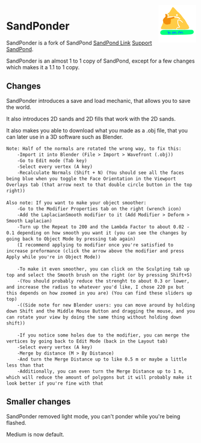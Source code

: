 <img align="right" height="100" src="Media/Images/favicon.png">

# SandPonder
SandPonder is a fork of SandPond [SandPond Link](https://github.com/TodePond/SandPond) [Support SandPond](https://patreon.com/TodePond).<br>

SandPonder is an almost 1 to 1 copy of SandPond, except for a few changes which makes it a 1.1 to 1 copy.

## Changes
SandPonder introduces a save and load mechanic, that allows you to save the world.

It also introduces 2D sands and 2D fills that work with the 2D sands.

It also makes you able to download what you made as a .obj file, that you can later use in a 3D software such as Blender.
	
	Note: Half of the normals are rotated the wrong way, to fix this: 
		-Import it into Blender (File > Import > Wavefront (.obj))
		-Go to Edit mode (Tab key)
		-Select every vertex (A key)
		-Recalculate Normals (Shift + N) (You should see all the faces being blue when you toggle the Face Orientation in the Viewport Overlays tab (that arrow next to that double circle button in the top right))
	
	Also note: If you want to make your object smoother:
		-Go to the Modifier Properties tab on the right (wrench icon)
		-Add the LaplacianSmooth modifier to it (Add Modifier > Deform > Smooth Laplacian)
		-Turn up the Repeat to 200 and the Lambda Factor to about 0.02 - 0.1 depending on how smooth you want it (you can see the changes by going back to Object Mode by pressing tab again)
		(I recommend applying to modifier once you're satisfied to increase preformance (click the arrow above the modifier and press Apply while you're in Object Mode))
		
		-To make it even smoother, you can click on the Sculpting tab up top and select the Smooth brush on the right (or by pressing Shift+S)
		-(You should probably reduce the strenght to about 0.3 or lower, and increase the radius to whatever you'd like, I chose 220 px but this depends on how zoomed in you are) (You can find these sliders up top)
		-((Side note for new Blender users: you can move around by holding down Shift and the Middle Mouse Button and dragging the mouse, and you can rotate your view by doing the same thing without holding down shift))
		
		-If you notice some holes due to the modifier, you can merge the vertices by going back to Edit Mode (back in the Layout tab)
		-Select every vertex (A key)
		-Merge by distance (M > By Distance)
		-And turn the Merge Distance up to like 0.5 m or maybe a little less than that
		-Additionally, you can even turn the Merge Distance up to 1 m, which will reduce the amount of polygons but it will probably make it look better if you're fine with that
## Smaller changes

SandPonder removed light mode, you can't ponder while you're being flashed.

Medium is now default.